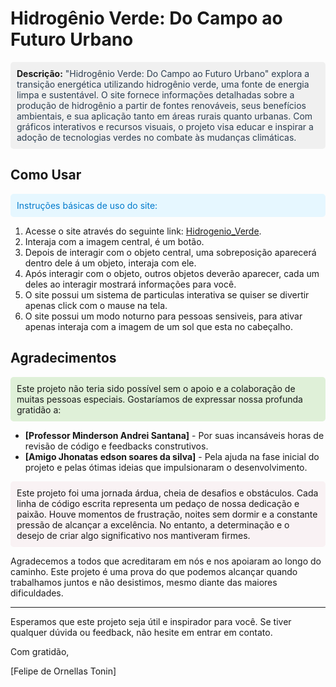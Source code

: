 # Hidrogênio Verde: Do Campo ao Futuro Urbano

<p style="background-color:#f0f0f0; padding: 10px; border-radius: 5px;">
  <strong>Descrição:</strong> 
  <span style="color: #2c3e50;">"Hidrogênio Verde: Do Campo ao Futuro Urbano" explora a transição energética utilizando hidrogênio verde, uma fonte de energia limpa e sustentável. O site fornece informações detalhadas sobre a produção de hidrogênio a partir de fontes renováveis, seus benefícios ambientais, e sua aplicação tanto em áreas rurais quanto urbanas. Com gráficos interativos e recursos visuais, o projeto visa educar e inspirar a adoção de tecnologias verdes no combate às mudanças climáticas.</span>
</p>

## Como Usar

<p style="background-color:#e6f7ff; padding: 10px; border-radius: 5px;">
  <span style="color: #007acc;">Instruções básicas de uso do site:</span>
</p>

<ol>
  <li>Acesse o site através do seguinte link: <a href="[URL_DO_SITE](https://felipeskt.github.io/Hidrogenio-Final/)">Hidrogenio_Verde</a>.</li>
  <li>Interaja com a imagem central, é um botão.</li>
  <li>Depois de interagir com o objeto central, uma sobreposição aparecerá dentro dele á um objeto, interaja com ele.</li>
  <li>Após interagir com o objeto, outros objetos deverão aparecer, cada um deles ao interagir mostrará informações para você.</li>
  <li>O site possui um sistema de particulas interativa se quiser se divertir apenas click com o mause na tela.</li>
  <li>O site possui um modo noturno para pessoas sensiveis, para ativar apenas interaja com a imagem de um sol que esta no cabeçalho.</li>
</ol>

## Agradecimentos

<p style="background-color:#dff0d8; padding: 10px; border-radius: 5px;">
  Este projeto não teria sido possível sem o apoio e a colaboração de muitas pessoas especiais. Gostaríamos de expressar nossa profunda gratidão a:
</p>

<ul>
  <li><strong>[Professor Minderson Andrei Santana]</strong> - Por suas incansáveis horas de revisão de código e feedbacks construtivos.</li>
  <li><strong>[Amigo Jhonatas edson soares da silva]</strong> - Pela ajuda na fase inicial do projeto e pelas ótimas ideias que impulsionaram o desenvolvimento.</li>
</ul>

<p style="background-color:#f9f2f4; padding: 10px; border-radius: 5px;">
  Este projeto foi uma jornada árdua, cheia de desafios e obstáculos. Cada linha de código escrita representa um pedaço de nossa dedicação e paixão. Houve momentos de frustração, noites sem dormir e a constante pressão de alcançar a excelência. No entanto, a determinação e o desejo de criar algo significativo nos mantiveram firmes.
</p>

Agradecemos a todos que acreditaram em nós e nos apoiaram ao longo do caminho. Este projeto é uma prova do que podemos alcançar quando trabalhamos juntos e não desistimos, mesmo diante das maiores dificuldades.

---

Esperamos que este projeto seja útil e inspirador para você. Se tiver qualquer dúvida ou feedback, não hesite em entrar em contato.

Com gratidão,

[Felipe de Ornellas Tonin]
